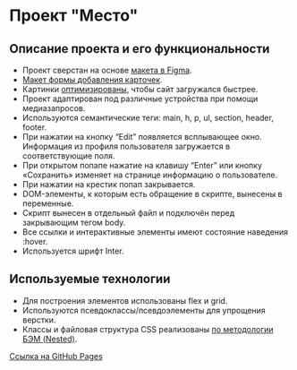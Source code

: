 # Проект "Место"

## Описание проекта и его функциональности
* Проект сверстан на основе [макета в Figma](https://www.figma.com/file/2cn9N9jSkmxD84oJik7xL7/JavaScript.-Sprint-4?node-id=28212%3A155&t=uwC59s8wZ2LfAiAA-0).
* [Макет формы добавления карточек](https://www.figma.com/file/bjyvbKKJN2naO0ucURl2Z0/JavaScript.-Sprint-5?node-id=0%3A1&t=vLwJlPGRre86ZWky-0).
* Картинки [оптимизированы](https://tinypng.com/), чтобы сайт загружался быстрее.
* Проект адаптирован под различные устройства при помощи медиазапросов.
* Используются семантические теги: main, h, p, ul, section, header, footer.
* При нажатии на кнопку “Edit” появляется всплывающее окно. Информация из профиля пользователя загружается в соответствующие поля.
* При открытом попапе нажатие на клавишу “Enter” или кнопку «Сохранить» изменяет на странице информацию о пользователе.
* При нажатии на крестик попап закрывается.
* DOM-элементы, к которым есть обращение в скрипте, вынесены в переменные.
* Скрипт вынесен в отдельный файл и подключён перед закрывающим тегом body.
* Все ссылки и интерактивные элементы имеют состояние наведения :hover.
* Используется шрифт Inter. 

## Используемые технологии
* Для построения элементов использованы flex и grid.
* Используются псевдоклассы/псевдоэлементы для упрощения верстки.
* Классы и файловая структура CSS реализованы [по методологии БЭМ (Nested)](https://ru.bem.info/methodology/).



[Ссылка на GitHub Pages](https://raamat.github.io/mesto)
